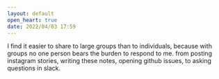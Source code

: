 ```yaml
---
layout: default
open_heart: true
date: 2022/04/03 17:59
---
```


I find it easier to share to large groups than to individuals, because with groups no one person bears the burden to respond to me. from posting instagram stories, writing these notes, opening github issues, to asking questions in slack.
